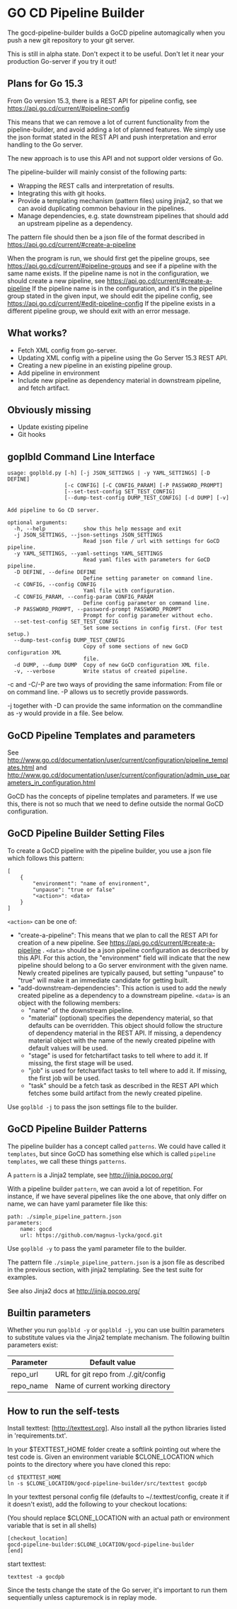 GO CD Pipeline Builder
=====================

The gocd-pipeline-builder builds a GoCD pipeline automagically
when you push a new git repository to your git server.

This is still in alpha state. Don't expect it to be useful.
Don't let it near your production Go-server if you try it out!

Plans for Go 15.3
-----------------

From Go version 15.3, there is a REST API for pipeline config,
see https://api.go.cd/current/#pipeline-config

This means that we can remove a lot of current functionality
from the pipeline-builder, and avoid adding a lot of planned
features. We simply use the json format stated in the REST API
and push interpretation and error handling to the Go server.

The new approach is to use this API and not support older versions of Go.

The pipeline-builder will mainly consist of the following parts:
- Wrapping the REST calls and interpretation of results.
- Integrating this with git hooks.
- Provide a templating mechanism (pattern files) using jinja2,
  so that we can avoid duplicating common behaviour in the pipelines.
- Manage dependencies, e.g. state downstream pipelines that
  should add an upstream pipeline as a dependency.

The pattern file should then be a json file of the format described
in https://api.go.cd/current/#create-a-pipeline

When the program is run, we should first get the pipeline groups,
see https://api.go.cd/current/#pipeline-groups
and see if a pipeline with the same name exists.
If the pipeline name is not in the configuration, we should
create a new pipeline, see https://api.go.cd/current/#create-a-pipeline
If the pipeline name is in the configuration, and it's in the
pipeline group stated in the given input, we should edit the
pipeline config, see https://api.go.cd/current/#edit-pipeline-config
If the pipeline exists in a different pipeline group, we should exit
with an error message.


What works?
-----------
 * Fetch XML config from go-server.
 * Updating XML config with a pipeline using the Go Server 15.3 REST API.
 * Creating a new pipeline in an existing pipeline group.
 * Add pipeline in environment
 * Include new pipeline as dependency material in downstream pipeline, and fetch artifact.


Obviously missing
-----------------
 * Update existing pipeline
 * Git hooks


goplbld Command Line Interface
------------------------------

    usage: goplbld.py [-h] [-j JSON_SETTINGS | -y YAML_SETTINGS] [-D DEFINE]
                      [-c CONFIG] [-C CONFIG_PARAM] [-P PASSWORD_PROMPT]
                      [--set-test-config SET_TEST_CONFIG]
                      [--dump-test-config DUMP_TEST_CONFIG] [-d DUMP] [-v]

    Add pipeline to Go CD server.

    optional arguments:
      -h, --help            show this help message and exit
      -j JSON_SETTINGS, --json-settings JSON_SETTINGS
                            Read json file / url with settings for GoCD pipeline.
      -y YAML_SETTINGS, --yaml-settings YAML_SETTINGS
                            Read yaml files with parameters for GoCD pipeline.
      -D DEFINE, --define DEFINE
                            Define setting parameter on command line.
      -c CONFIG, --config CONFIG
                            Yaml file with configuration.
      -C CONFIG_PARAM, --config-param CONFIG_PARAM
                            Define config parameter on command line.
      -P PASSWORD_PROMPT, --password-prompt PASSWORD_PROMPT
                            Prompt for config parameter without echo.
      --set-test-config SET_TEST_CONFIG
                            Set some sections in config first. (For test setup.)
      --dump-test-config DUMP_TEST_CONFIG
                            Copy of some sections of new GoCD configuration XML
                            file.
      -d DUMP, --dump DUMP  Copy of new GoCD configuration XML file.
      -v, --verbose         Write status of created pipeline.

-c and -C/-P are two ways of providing the same information:
From file or on command line. -P allows us to secretly provide passwords.

-j together with -D can provide the same information on the commandline as
-y would provide in a file. See below.


GoCD Pipeline Templates and parameters
--------------------------------------

See http://www.go.cd/documentation/user/current/configuration/pipeline_templates.html
and http://www.go.cd/documentation/user/current/configuration/admin_use_parameters_in_configuration.html

GoCD has the concepts of pipeline templates and parameters.
If we use this, there is not so much that we need to define
outside the normal GoCD configuration.


GoCD Pipeline Builder Setting Files
-----------------------------------

To create a GoCD pipeline with the pipeline builder,
you use a json file which follows this pattern:

    [
        {
            "environment": "name of environment",
            "unpause": "true or false"
            "<action>": <data>
        }
    ]

`<action>` can be one of:

  - "create-a-pipeline": This means that we plan
    to call the REST API for creation of a new pipeline.
    See https://api.go.cd/current/#create-a-pipeline .
    `<data>` should be a json pipeline configuration as
    described by this API.
    For this action, the "environment" field will
    indicate that the new pipeline should belong
    to a Go server environment with the given name.
    Newly created pipelines are typically paused, but
    setting "unpause" to "true" will make it an
    immediate candidate for getting built.
  - "add-downstream-dependencies": This action is
    used to add the newly created pipeline as a
    dependency to a downstream pipeline.
    `<data>` is an object with the following members:
    - "name" of the downstream pipeline.
    - "material" (optional) specifies the dependency
      material, so that defaults can be overridden.
      This object should follow the structure of
      dependency material in the REST API.
      If missing, a dependency material object with
      the name of the newly created pipeline with
      default values will be used.
    - "stage" is used for fetchartifact tasks to
      tell where to add it. If missing, the first stage
      will be used.
    - "job" is used for fetchartifact tasks to
      tell where to add it. If missing, the first job
      will be used.
    - "task" should be a fetch task as described in the
      REST API which fetches some build artifact from
      the newly created pipeline.

Use `goplbld -j` to pass the json settings file to the builder.


GoCD Pipeline Builder Patterns
------------------------------

The pipeline builder has a concept called `patterns`.
We could have called it `templates`, but since GoCD has
something else which is called `pipeline templates`,
we call these things `patterns`.

A `pattern` is a Jinja2 template, see http://jinja.pocoo.org/

With a pipeline builder `pattern`, we can avoid a lot
of repetition. For instance, if we have several pipelines
like the one above, that only differ on name, we can have
yaml parameter file like this:

    path: ./simple_pipeline_pattern.json
    parameters:
        name: gocd
        url: https://github.com/magnus-lycka/gocd.git

Use `goplbld -y` to pass the yaml parameter file to the builder.

The pattern file `./simple_pipeline_pattern.json` is a
json file as described in the previous section, with
jinja2 templating. See the test suite for examples.

See also Jinja2 docs at http://jinja.pocoo.org/


Builtin parameters
------------------

Whether you run  `goplbld -y` or  `goplbld -j`, you can
use builtin parameters to substitute values via the Jinja2
template mechanism. The following builtin parameters exist:

| Parameter | Default value                       |
|-----------|-------------------------------------|
| repo_url  | URL for git repo from ./.git/config |
| repo_name | Name of current working directory   |


How to run the self-tests
-------------------------

Install texttest: [http://texttest.org]. Also install all the python libraries listed in 'requirements.txt'.

In your $TEXTTEST_HOME folder create a softlink pointing out where the test code is.
Given an environment variable $CLONE_LOCATION which points to the directory where you have cloned this repo:

    cd $TEXTTEST_HOME
    ln -s $CLONE_LOCATION/gocd-pipeline-builder/src/texttest gocdpb

In your texttest personal config file (defaults to ~/.texttest/config, create
it if it doesn't exist), add the following to your checkout locations:

(You should replace $CLONE_LOCATION with an actual path or environment variable that is set in all shells)

    [checkout_location]
    gocd-pipeline-builder:$CLONE_LOCATION/gocd-pipeline-builder
    [end]

start texttest:

    texttest -a gocdpb

Since the tests change the state of the Go server, it's important to run them
sequentially unless capturemock is in replay mode.


